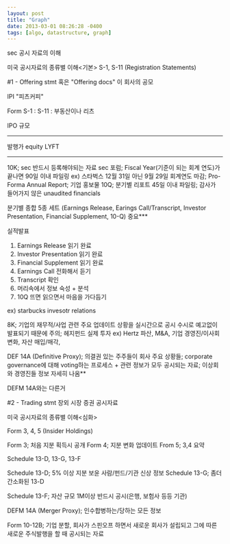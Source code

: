 ```yaml
---
layout: post
title: "Graph"
date: 2013-03-01 08:26:28 -0400
tags: [algo, datastructure, graph]
---
```


sec 공시 자료의 이해

미국 공시자료의 종류별 이해<기본>
S-1, S-11 (Registration Statements)

#1 - Offering stmt 혹은 "Offering docs" 이 회사의 공모

IPI "피츠커피"

Form S-1 :
S-11 : 부동산이나 리츠

IPO 규모

---

발행가
equity
LYFT

---

10K; sec 반드시 등록해야되는 자료 sec 포럼; Fiscal Year(기준이 되는 회계 연도)가 끝나면 90일 이내 파일링 ex) 스타벅스 12월 31일 아닌 9월 29일 회계연도 마감; Pro-Forma
Annual Report; 기업 홍보물
10Q; 분기별 리포트 45일 이내 파일링; 감사가 들어가지 않은 unaudited financials

분기별 종합 5종 세트
(Earnings Release, Earings Call/Transcript, Investor Presentation, Financial Supplement, 10-Q) 중요***

실적발표
1. Earnings Release 읽기 완료
2. Investor Presentation 읽기 완료
3. Financial Supplement 읽기 완료
4. Earnings Call 전화해서 듣기
5. Transcript 확인
6. 머리속에서 정보 숙성 + 분석
7. 10Q 뜨면 읽으면서 마음을 가다듬기

ex) starbucks invesotr relations

8K; 기업의 재무적/사업 관련 주요 업데이트 상황을 실시간으로 공시
수시로 예고없이 발표되기 때문에 주의; 헤지펀드 실제 투자
ex) Hertz 파산, M&A, 기업 경영진/이사회 변화, 자산 매입/매각,

DEF 14A (Definitive Proxy); 의결권 있는 주주들이 회사 주요 상황들; corporate governance에 대해 voting하는 프로세스 + 관련 정보가 모두 공시되는 자료; 이상회와 경영진들 정보 자세히 나옴**

DEFM 14A와는 다른거

#2 - Trading stmt 장외 시장 증권 공시자료

미국 공시자료의 종류별 이해<심화>

Form 3, 4, 5 (Insider Holdings)

Form 3; 처음 지분 획득시 공개
Form 4; 지분 변화 업데이트
From 5; 3,4 요약

Schedule 13-D, 13-G, 13-F

Schedule 13-D; 5% 이상 지분 보윤 사람/펀드/기관 신상 정보
Schedule 13-G; 좀더 간소화된 13-D

Schedule 13-F; 자산 규모 1M이상 반드시 공시(은행, 보험사 등등 기관)

DEFM 14A (Merger Proxy); 인수합병하는/당하는 모든 정보

Form 10-12B; 기업 분할, 회사가 스핀오프 하면서 새로운 회사가 설립되고 그에 따른 새로운 주식발행을 할 때 공시되는 자료
